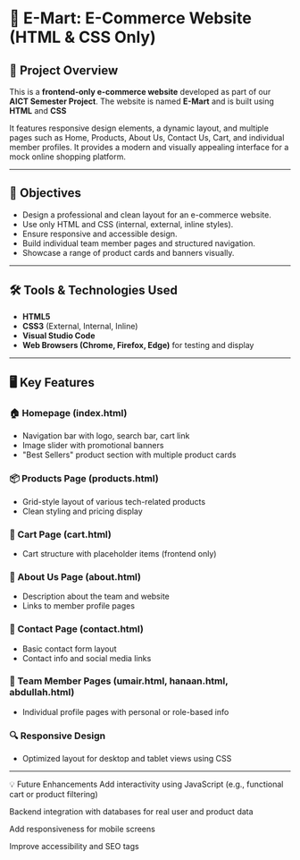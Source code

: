 # 🛒 E-Mart: E-Commerce Website (HTML & CSS Only)

## 📌 Project Overview

This is a **frontend-only e-commerce website** developed as part of our **AICT Semester Project**. The website is named **E-Mart** and is built using **HTML** and **CSS**

It features responsive design elements, a dynamic layout, and multiple pages such as Home, Products, About Us, Contact Us, Cart, and individual member profiles. It provides a modern and visually appealing interface for a mock online shopping platform.

---

## 🎯 Objectives

- Design a professional and clean layout for an e-commerce website.
- Use only HTML and CSS (internal, external, inline styles).
- Ensure responsive and accessible design.
- Build individual team member pages and structured navigation.
- Showcase a range of product cards and banners visually.

---

## 🛠 Tools & Technologies Used

- **HTML5**
- **CSS3** (External, Internal, Inline)
- **Visual Studio Code**
- **Web Browsers (Chrome, Firefox, Edge)** for testing and display



---

## 🖥️ Key Features

### 🏠 Homepage (index.html)
- Navigation bar with logo, search bar, cart link
- Image slider with promotional banners
- "Best Sellers" product section with multiple product cards

### 📦 Products Page (products.html)
- Grid-style layout of various tech-related products
- Clean styling and pricing display

### 🛒 Cart Page (cart.html)
- Cart structure with placeholder items (frontend only)

### 🧑 About Us Page (about.html)
- Description about the team and website
- Links to member profile pages

### 📧 Contact Page (contact.html)
- Basic contact form layout
- Contact info and social media links

### 👥 Team Member Pages (umair.html, hanaan.html, abdullah.html)
- Individual profile pages with personal or role-based info

### 🔍 Responsive Design
- Optimized layout for desktop and tablet views using CSS

---

💡 Future Enhancements 
Add interactivity using JavaScript (e.g., functional cart or product filtering)

Backend integration with databases for real user and product data

Add responsiveness for mobile screens

Improve accessibility and SEO tags

